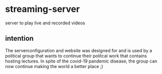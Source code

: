 # streaming-server
server to play live and recorded videos

## intention
The serverconfiguration and website was designed for and is used by a political group that wants to continue their politcal work that contains hosting lectures. In spite of the covid-19 pandemic disease, the group can now continue making the world a better place ;)
